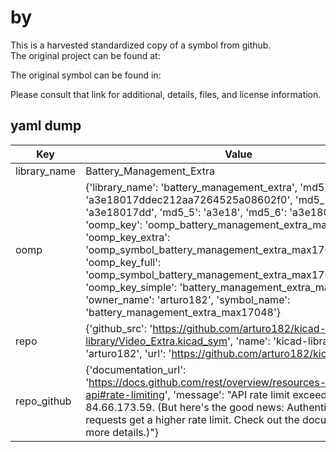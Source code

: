 #  by   
This is a harvested standardized copy of a symbol from github.  
The original project can be found at:  
  
The original symbol can be found in:

Please consult that link for additional, details, files, and license information.  
## yaml dump  
| Key | Value |  
| --- | --- |  
| library_name | Battery_Management_Extra |  
| oomp | {'library_name': 'battery_management_extra', 'md5': 'a3e18017ddec212aa7264525a08602f0', 'md5_10': 'a3e18017dd', 'md5_5': 'a3e18', 'md5_6': 'a3e180', 'oomp_key': 'oomp_battery_management_extra_max17048', 'oomp_key_extra': 'oomp_symbol_battery_management_extra_max17048', 'oomp_key_full': 'oomp_symbol_battery_management_extra_max17048_a3e180', 'oomp_key_simple': 'battery_management_extra_max17048', 'owner_name': 'arturo182', 'symbol_name': 'battery_management_extra_max17048'} |  
| repo | {'github_src': 'https://github.com/arturo182/kicad-library/Video_Extra.kicad_sym', 'name': 'kicad-library', 'owner': 'arturo182', 'url': 'https://github.com/arturo182/kicad-library'} |  
| repo_github | {'documentation_url': 'https://docs.github.com/rest/overview/resources-in-the-rest-api#rate-limiting', 'message': "API rate limit exceeded for 84.66.173.59. (But here's the good news: Authenticated requests get a higher rate limit. Check out the documentation for more details.)"} |  

